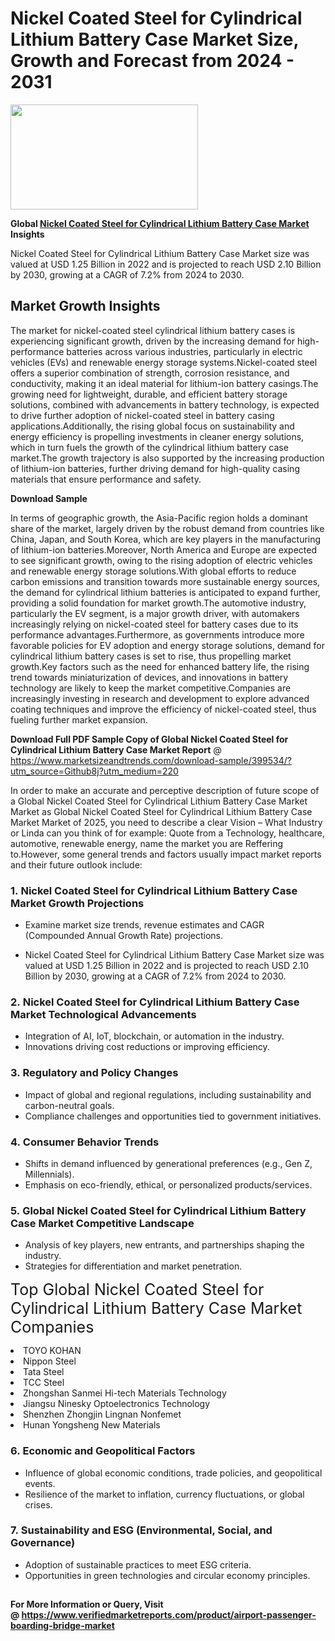 <H1>Nickel Coated Steel for Cylindrical Lithium Battery Case Market Size, Growth and Forecast from 2024 - 2031</H1><img class="aligncenter size-medium wp-image-584254" src="https://thirdeyenews.in/wp-content/uploads/2024/09/Global-Market-Research-300x168.jpeg" alt="" width="300" height="168" /><p><strong>Global&nbsp;<a href="https://www.marketsizeandtrends.com/download-sample/399534/?utm_source=Github8j?utm_medium=220">Nickel Coated Steel for Cylindrical Lithium Battery Case Market</a> Insights</strong></p><p>Nickel Coated Steel for Cylindrical Lithium Battery Case Market size was valued at USD 1.25 Billion in 2022 and is projected to reach USD 2.10 Billion by 2030, growing at a CAGR of 7.2% from 2024 to 2030.</p><p><h2>Market Growth Insights</h2> <p>The market for nickel-coated steel cylindrical lithium battery cases is experiencing significant growth, driven by the increasing demand for high-performance batteries across various industries, particularly in electric vehicles (EVs) and renewable energy storage systems.Nickel-coated steel offers a superior combination of strength, corrosion resistance, and conductivity, making it an ideal material for lithium-ion battery casings.The growing need for lightweight, durable, and efficient battery storage solutions, combined with advancements in battery technology, is expected to drive further adoption of nickel-coated steel in battery casing applications.Additionally, the rising global focus on sustainability and energy efficiency is propelling investments in cleaner energy solutions, which in turn fuels the growth of the cylindrical lithium battery case market.The growth trajectory is also supported by the increasing production of lithium-ion batteries, further driving demand for high-quality casing materials that ensure performance and safety.</p> <p><strong>Download Sample</strong></p> <p>In terms of geographic growth, the Asia-Pacific region holds a dominant share of the market, largely driven by the robust demand from countries like China, Japan, and South Korea, which are key players in the manufacturing of lithium-ion batteries.Moreover, North America and Europe are expected to see significant growth, owing to the rising adoption of electric vehicles and renewable energy storage solutions.With global efforts to reduce carbon emissions and transition towards more sustainable energy sources, the demand for cylindrical lithium batteries is anticipated to expand further, providing a solid foundation for market growth.The automotive industry, particularly the EV segment, is a major growth driver, with automakers increasingly relying on nickel-coated steel for battery cases due to its performance advantages.Furthermore, as governments introduce more favorable policies for EV adoption and energy storage solutions, demand for cylindrical lithium battery cases is set to rise, thus propelling market growth.Key factors such as the need for enhanced battery life, the rising trend towards miniaturization of devices, and innovations in battery technology are likely to keep the market competitive.Companies are increasingly investing in research and development to explore advanced coating techniques and improve the efficiency of nickel-coated steel, thus fueling further market expansion.</p> <p><span class=""><strong>Download Full PDF Sample Copy of Global Nickel Coated Steel for Cylindrical Lithium Battery Case Market Report</strong> @ <a href="https://www.marketsizeandtrends.com/download-sample/399534/?utm_source=Github8j?utm_medium=220" target="_blank">https://www.marketsizeandtrends.com/download-sample/399534/?utm_source=Github8j?utm_medium=220</a></span></p><p>In order to make an accurate and perceptive description of future scope of a Global&nbsp;Nickel Coated Steel for Cylindrical Lithium Battery Case Market Market as Global&nbsp;Nickel Coated Steel for Cylindrical Lithium Battery Case Market Market of 2025, you need to describe a clear Vision &ndash; What Industry or Linda can you think of for example: Quote from a Technology, healthcare, automotive, renewable energy, name the market you are Reffering to.However, some general trends and factors usually impact market reports and their future outlook include:</p><h3>1.&nbsp;<strong>Nickel Coated Steel for Cylindrical Lithium Battery Case Market Growth Projections</strong></h3><ul><li>Examine market size trends, revenue estimates and CAGR (Compounded Annual Growth Rate) projections.</li><li><p>Nickel Coated Steel for Cylindrical Lithium Battery Case Market size was valued at USD 1.25 Billion in 2022 and is projected to reach USD 2.10 Billion by 2030, growing at a CAGR of 7.2% from 2024 to 2030.</p></li></ul><h3>2.&nbsp;<strong>Nickel Coated Steel for Cylindrical Lithium Battery Case Market Technological Advancements</strong></h3><ul><li>Integration of AI, IoT, blockchain, or automation in the industry.</li><li>Innovations driving cost reductions or improving efficiency.</li></ul><h3>3.&nbsp;<strong>Regulatory and Policy Changes</strong></h3><ul><li>Impact of global and regional regulations, including sustainability and carbon-neutral goals.</li><li>Compliance challenges and opportunities tied to government initiatives.</li></ul><h3>4.&nbsp;<strong>Consumer Behavior Trends</strong></h3><ul><li>Shifts in demand influenced by generational preferences (e.g., Gen Z, Millennials).</li><li>Emphasis on eco-friendly, ethical, or personalized products/services.</li></ul><h3>5.&nbsp;<strong>Global Nickel Coated Steel for Cylindrical Lithium Battery Case Market Competitive Landscape</strong></h3><ul><li>Analysis of key players, new entrants, and partnerships shaping the industry.</li><li>Strategies for differentiation and market penetration.</li></ul><p data-pm-slice="1 1 []"><span style="color: inherit; font-family: inherit; font-size: 25px;">Top Global Nickel Coated Steel for Cylindrical Lithium Battery Case Market Companies</span></p><div class="" data-test-id=""><p><li>TOYO KOHAN</li><li> Nippon Steel</li><li> Tata Steel</li><li> TCC Steel</li><li> Zhongshan Sanmei Hi-tech Materials Technology</li><li> Jiangsu Ninesky Optoelectronics Technology</li><li> Shenzhen Zhongjin Lingnan Nonfemet</li><li> Hunan Yongsheng New Materials</li></p></div><h3>6.&nbsp;<strong>Economic and Geopolitical Factors</strong></h3><ul><li>Influence of global economic conditions, trade policies, and geopolitical events.</li><li>Resilience of the market to inflation, currency fluctuations, or global crises.</li></ul><h3>7.&nbsp;<strong>Sustainability and ESG (Environmental, Social, and Governance)</strong></h3><ul><li>Adoption of sustainable practices to meet ESG criteria.</li><li>Opportunities in green technologies and circular economy principles.</li></ul><h2><strong style="font-size: 14px;">For More Information or Query, Visit @&nbsp;</strong><a style="background-color: #ffffff; font-size: 14px;" href="https://www.marketsizeandtrends.com/report/nickel-coated-steel-for-cylindrical-lithium-battery-case-market/" target="_blank">https://www.verifiedmarketreports.com/product/airport-passenger-boarding-bridge-market</a></h2>